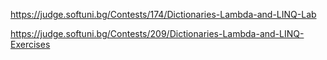 https://judge.softuni.bg/Contests/174/Dictionaries-Lambda-and-LINQ-Lab

https://judge.softuni.bg/Contests/209/Dictionaries-Lambda-and-LINQ-Exercises
